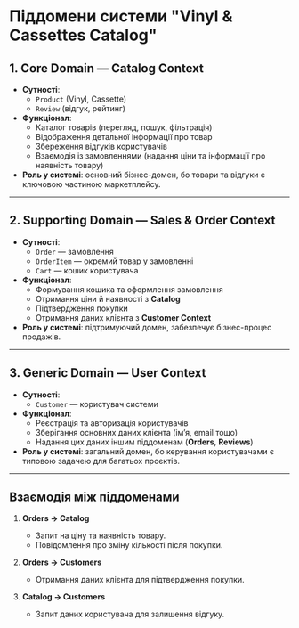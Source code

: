 # Піддомени системи "Vinyl & Cassettes Catalog"


## 1. Core Domain — Catalog Context
- **Сутності**:  
  - `Product` (Vinyl, Cassette)  
  - `Review` (відгук, рейтинг)  
- **Функціонал**:  
  - Каталог товарів (перегляд, пошук, фільтрація)  
  - Відображення детальної інформації про товар  
  - Збереження відгуків користувачів  
  - Взаємодія із замовленнями (надання ціни та інформації про наявність товару)  
- **Роль у системі**: основний бізнес-домен, бо товари та відгуки є ключовою частиною маркетплейсу.  

---

## 2. Supporting Domain — Sales & Order Context
- **Сутності**:  
  - `Order` — замовлення  
  - `OrderItem` — окремий товар у замовленні  
  - `Cart` — кошик користувача  
- **Функціонал**:  
  - Формування кошика та оформлення замовлення  
  - Отримання ціни й наявності з **Catalog**  
  - Підтвердження покупки  
  - Отримання даних клієнта з **Customer Context**  
- **Роль у системі**: підтримуючий домен, забезпечує бізнес-процес продажів.  

---

## 3. Generic Domain — User Context
- **Сутності**:  
  - `Customer` — користувач системи  
- **Функціонал**:  
  - Реєстрація та авторизація користувачів  
  - Зберігання основних даних клієнта (ім’я, email тощо)  
  - Надання цих даних іншим піддоменам (**Orders**, **Reviews**)  
- **Роль у системі**: загальний домен, бо керування користувачами є типовою задачею для багатьох проєктів.  

---

## Взаємодія між піддоменами
1. **Orders → Catalog**  
   - Запит на ціну та наявність товару.  
   - Повідомлення про зміну кількості після покупки.  

2. **Orders → Customers**  
   - Отримання даних клієнта для підтвердження покупки.  

3. **Catalog → Customers**  
   - Запит даних користувача для залишення відгуку.  